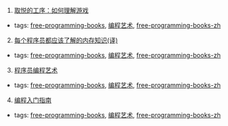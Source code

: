 1. [取悦的工序：如何理解游戏](http://read.douban.com/ebook/4972883/)
  * tags: [free-programming-books](tags/free-programming-books.md), [编程艺术](tags/编程艺术.md), [free-programming-books-zh](tags/free-programming-books-zh.md)
2. [每个程序员都应该了解的内存知识(译)](http://www.oschina.net/translate/what-every-programmer-should-know-about-memory-part1?print)
  * tags: [free-programming-books](tags/free-programming-books.md), [编程艺术](tags/编程艺术.md), [free-programming-books-zh](tags/free-programming-books-zh.md)
3. [程序员编程艺术](https://github.com/julycoding/The-Art-Of-Programming-by-July)
  * tags: [free-programming-books](tags/free-programming-books.md), [编程艺术](tags/编程艺术.md), [free-programming-books-zh](tags/free-programming-books-zh.md)
4. [编程入门指南](http://www.kancloud.cn/kancloud/intro-to-prog/52592)
  * tags: [free-programming-books](tags/free-programming-books.md), [编程艺术](tags/编程艺术.md), [free-programming-books-zh](tags/free-programming-books-zh.md)
